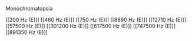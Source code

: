 Monochromatopsia

[[200 Hz (E)]]
[[460 Hz (E)]]
[[750 Hz (E)]]
[[8890 Hz (E)]]
[[12710 Hz (E)]]
[[57500 Hz (E)]]
[[301200 Hz (E)]]
[[617500 Hz (E)]]
[[747500 Hz (E)]]
[[891350 Hz (E)]]